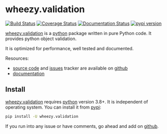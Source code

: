 # wheezy.validation

[![Build Status](https://travis-ci.org/akornatskyy/wheezy.validation.svg?branch=master)](https://travis-ci.org/akornatskyy/wheezy.validation)
[![Coverage Status](https://coveralls.io/repos/github/akornatskyy/wheezy.validation/badge.svg?branch=master)](https://coveralls.io/github/akornatskyy/wheezy.validation?branch=master)
[![Documentation Status](https://readthedocs.org/projects/wheezyvalidation/badge/?version=latest)](https://wheezyvalidation.readthedocs.io/en/latest/?badge=latest)
[![pypi version](https://badge.fury.io/py/wheezy.validation.svg)](https://badge.fury.io/py/wheezy.validation)

[wheezy.validation](https://pypi.org/project/wheezy.validation/) is a
[python](https://www.python.org) package written in pure Python code. It
provides python object validation.

It is optimized for performance, well tested and documented.

Resources:

- [source code](https://github.com/akornatskyy/wheezy.validation)
  and [issues](https://github.com/akornatskyy/wheezy.validation/issues)
  tracker are available on
  [github](https://github.com/akornatskyy/wheezy.validation)
- [documentation](https://wheezyvalidation.readthedocs.io/en/latest/)

## Install

[wheezy.validation](https://pypi.org/project/wheezy.validation/)
requires [python](https://www.python.org) version 3.8+. It is independent of
operating system. You can install it from
[pypi](https://pypi.org/project/wheezy.validation/):

```sh
pip install -U wheezy.validation
```

If you run into any issue or have comments, go ahead and add on
[github](https://github.com/akornatskyywheezy.validation).
